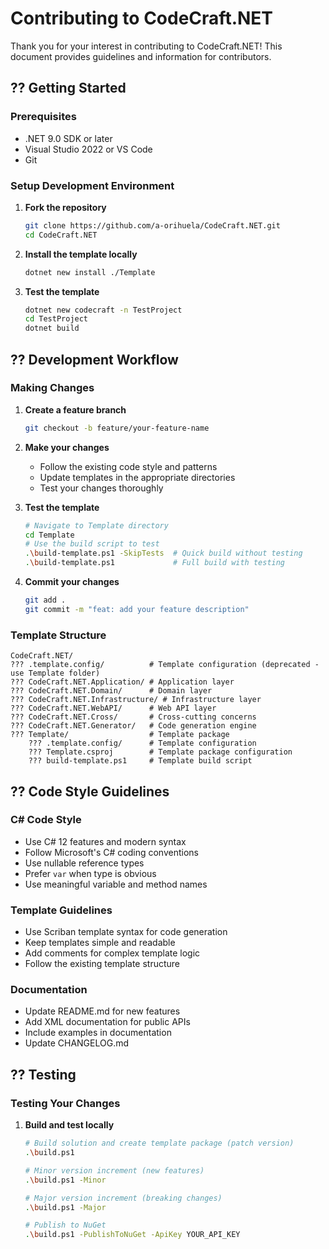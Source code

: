 # Contributing to CodeCraft.NET

Thank you for your interest in contributing to CodeCraft.NET! This document provides guidelines and information for contributors.

## ?? Getting Started

### Prerequisites
- .NET 9.0 SDK or later
- Visual Studio 2022 or VS Code
- Git

### Setup Development Environment

1. **Fork the repository**
   ```bash
   git clone https://github.com/a-orihuela/CodeCraft.NET.git
   cd CodeCraft.NET
   ```

2. **Install the template locally**
   ```bash
   dotnet new install ./Template
   ```

3. **Test the template**
   ```bash
   dotnet new codecraft -n TestProject
   cd TestProject
   dotnet build
   ```

## ?? Development Workflow

### Making Changes

1. **Create a feature branch**
   ```bash
   git checkout -b feature/your-feature-name
   ```

2. **Make your changes**
   - Follow the existing code style and patterns
   - Update templates in the appropriate directories
   - Test your changes thoroughly

3. **Test the template**
   ```bash
   # Navigate to Template directory
   cd Template
   # Use the build script to test
   .\build-template.ps1 -SkipTests  # Quick build without testing
   .\build-template.ps1             # Full build with testing
   ```

4. **Commit your changes**
   ```bash
   git add .
   git commit -m "feat: add your feature description"
   ```

### Template Structure

```
CodeCraft.NET/
??? .template.config/          # Template configuration (deprecated - use Template folder)
??? CodeCraft.NET.Application/ # Application layer
??? CodeCraft.NET.Domain/      # Domain layer
??? CodeCraft.NET.Infrastructure/ # Infrastructure layer
??? CodeCraft.NET.WebAPI/      # Web API layer
??? CodeCraft.NET.Cross/       # Cross-cutting concerns
??? CodeCraft.NET.Generator/   # Code generation engine
??? Template/                  # Template package
    ??? .template.config/      # Template configuration
    ??? Template.csproj        # Template package configuration
    ??? build-template.ps1     # Template build script
```

## ?? Code Style Guidelines

### C# Code Style
- Use C# 12 features and modern syntax
- Follow Microsoft's C# coding conventions
- Use nullable reference types
- Prefer `var` when type is obvious
- Use meaningful variable and method names

### Template Guidelines
- Use Scriban template syntax for code generation
- Keep templates simple and readable
- Add comments for complex template logic
- Follow the existing template structure

### Documentation
- Update README.md for new features
- Add XML documentation for public APIs
- Include examples in documentation
- Update CHANGELOG.md

## ?? Testing

### Testing Your Changes

1. **Build and test locally**
   ```bash
   # Build solution and create template package (patch version)
   .\build.ps1
   
   # Minor version increment (new features)
   .\build.ps1 -Minor
   
   # Major version increment (breaking changes)
   .\build.ps1 -Major
   
   # Publish to NuGet
   .\build.ps1 -PublishToNuGet -ApiKey YOUR_API_KEY
   ```